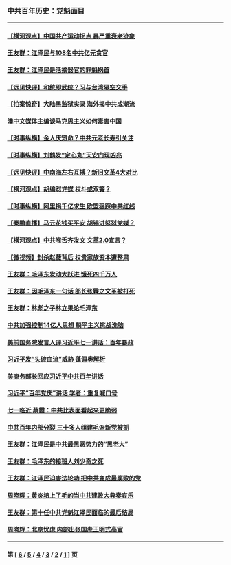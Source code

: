 ### 中共百年历史：党魁面目
---
#### [【横河观点】中国共产运动拐点 暴严重衰老迹象](../../pages/nf1176107/n13388333.md?11220430) 
#### [王友群：江泽民与108名中共亿元贪官](../../pages/nf1176107/n13352358.md?11220430) 
#### [王友群：江泽民是活摘器官的罪魁祸首](../../pages/nf1176107/n13336903.md?11220430) 
#### [【远见快评】和统即武统？习与台湾隔空交手](../../pages/nf1176107/n13297739.md?11220430) 
#### [【拍案惊奇】大陆黑监狱实录 海外揭中共成潮流](../../pages/nf1176107/n13288853.md?11220430) 
#### [澳中文媒体主编谈马克思主义如何毒害中国](../../pages/nf1176107/n13257387.md?11220430) 
#### [【时事纵横】金人庆短命？中共元老长寿引关注](../../pages/nf1176107/n13217934.md?11220430) 
#### [【时事纵横】刘鹤发“定心丸”天安门现凶兆](../../pages/nf1176107/n13215416.md?11220430) 
#### [【远见快评】中南海左右互搏？新旧文革4大对比](../../pages/nf1176107/n13214745.md?11220430) 
#### [【横河观点】胡编怼党媒 权斗或双簧？](../../pages/nf1176107/n13210864.md?11220430) 
#### [【时事纵横】阿里捐千亿求生 欧盟狠踩中共红线](../../pages/nf1176107/n13206431.md?11220430) 
#### [【秦鹏直播】马云花钱买平安 胡锡进怒怼党媒？](../../pages/nf1176107/n13206392.md?11220430) 
#### [【横河观点】中共喉舌齐发文 文革2.0宣言？](../../pages/nf1176107/n13201248.md?11220430) 
#### [【微视频】封杀赵薇背后 权贵家族资本遭整肃](../../pages/nf1176107/n13197798.md?11220430) 
#### [王友群：毛泽东发动大跃进 饿死四千万人](../../pages/nf1176107/n13177158.md?11220430) 
#### [王友群：因毛泽东一句话 部长张霖之文革被打死](../../pages/nf1176107/n13161711.md?11220430) 
#### [王友群：林彪之子林立果论毛泽东](../../pages/nf1176107/n13128622.md?11220430) 
#### [中共加强控制14亿人思想 躺平主义挑战洗脑](../../pages/nf1176107/n13094299.md?11220430) 
#### [美前国务院发言人评习近平七一讲话：百年暴政](../../pages/nf1176107/n13066986.md?11220430) 
#### [习近平发“头破血流”威胁 蓬佩奥解析](../../pages/nf1176107/n13063604.md?11220430) 
#### [美商务部长回应习近平中共百年讲话](../../pages/nf1176107/n13062903.md?11220430) 
#### [习近平“百年党庆”讲话 学者：重复喊口号](../../pages/nf1176107/n13061411.md?11220430) 
#### [七一临近 蔡霞：中共比表面看起来更脆弱](../../pages/nf1176107/n13056418.md?11220430) 
#### [中共百年内部分裂 三十多人组建毛派新党被抓](../../pages/nf1176107/n13044023.md?11220430) 
#### [王友群：江泽民是中共最黑恶势力的“黑老大”](../../pages/nf1176107/n13022180.md?11220430) 
#### [王友群：毛泽东的接班人刘少奇之死](../../pages/nf1176107/n12991772.md?11220430) 
#### [王友群：江泽民迫害法轮功 把中共变成最腐败的党](../../pages/nf1176107/n12947347.md?11220430) 
#### [周晓辉：黄炎培上了毛的当中共建政大典奏哀乐](../../pages/nf1176107/n12942780.md?11220430) 
#### [王友群：第十任中共党魁江泽民面临的最后结局](../../pages/nf1176107/n12933748.md?11220430) 
#### [周晓辉：北京忧虑 内部出张国焘王明式高官](../../pages/nf1176107/n12931709.md?11220430) 

---
#### 第 [ [6](./6.md?11220430) / [5](./5.md?11220430) / [4](./4.md?11220430) / [3](./3.md?11220430) / [2](./2.md?11220430) / [1](./1.md?11220430) ] 页
